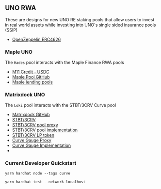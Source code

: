 ## UNO RWA

These are designs for new UNO RE staking pools that allow users to invest in real world assets while investing into UNO's single sided insurance pools (SSIP)

- [OpenZeppelin ERC4626](https://github.com/OpenZeppelin/openzeppelin-contracts/blob/master/contracts/token/ERC20/extensions/ERC4626.sol)

### Maple UNO

The `Hades` pool interacts with the Maple Finance RWA pools

- [M11 Credit - USDC](https://app.maple.finance/#/v2/lend/pool/0xd3cd37a7299b963bbc69592e5ba933388f70dc88)
- [Maple Pool GitHub](https://github.com/maple-labs/pool-v2)
- [Maple lending pools](https://app.maple.finance/#/v2/lend)

### Matrixdock UNO

The `Loki` pool interacts with the STBT/3CRV Curve pool

- [Matrixdock GitHub](https://github.com/Matrixdock-STBT/STBT-contracts)
- [STBT/3CRV](https://curve.fi/#/ethereum/pools/factory-v2-279/deposit)
- [STBT/3CRV pool proxy](https://etherscan.io/address/0x892D701d94a43bDBCB5eA28891DaCA2Fa22A690b#code)
- [STBT/3CRV pool implementation](https://etherscan.io/address/0x55aa9bf126bcabf0bdc17fa9e39ec9239e1ce7a9#code)
- [STBT/3CRV LP token](https://etherscan.io/token/0x892d701d94a43bdbcb5ea28891daca2fa22a690b?a=0x4b6911e1ae9519640d417ace509b9928d2f8377b)
- [Curve Gauge Proxy](https://etherscan.io/address/0x4b6911e1ae9519640d417ace509b9928d2f8377b#code)
- [Curve Gauge Implementation](https://etherscan.io/address/0x5ae854b098727a9f1603a1e21c50d52dc834d846#code)
- []()

### Current Developer Quickstart

`yarn hardhat node --tags curve`

`yarn hardhat test --network localhost`
